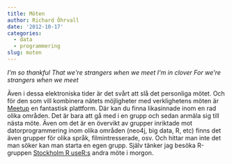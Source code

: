 ```yaml
---
title: Möten
author: Richard Öhrvall
date: '2012-10-17'
categories:
  - data
  - programmering
slug: moten
---
```


_I'm so thankful_
_That we're strangers when we meet_
_I'm in clover_
_For we're strangers when we meet_

Även i dessa elektroniska tider är det svårt att slå det personliga mötet. Och för den som vill kombinera nätets möjligheter med verklighetens möten är [Meetup](http://www.meetup.com/) en fantastisk plattform. Där kan du finna likasinnade inom en rad olika områden. Det är bara att gå med i en grupp och sedan anmäla sig till nästa möte. Även om det är en övervikt av grupper inriktade mot datorprogrammering inom olika områden (neo4j, big data, R, etc) finns det även grupper för olika språk, filmintresserade, osv. Och hittar man inte det man söker kan man starta en egen grupp. Själv tänker jag besöka R-gruppen [Stockholm R useR:s](http://www.meetup.com/StockholmR/) andra möte i morgon.
